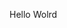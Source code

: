 Hello Wolrd















































































































































































































































































































































































































































































































































































































































































































































































































































































































































































































































































































































































































































































































































































































































































































































































































































































































































































































































































































































































































































































































































































































































































































































































































































































































































































































































































































































































































































































































































































































































































































































































































































































































